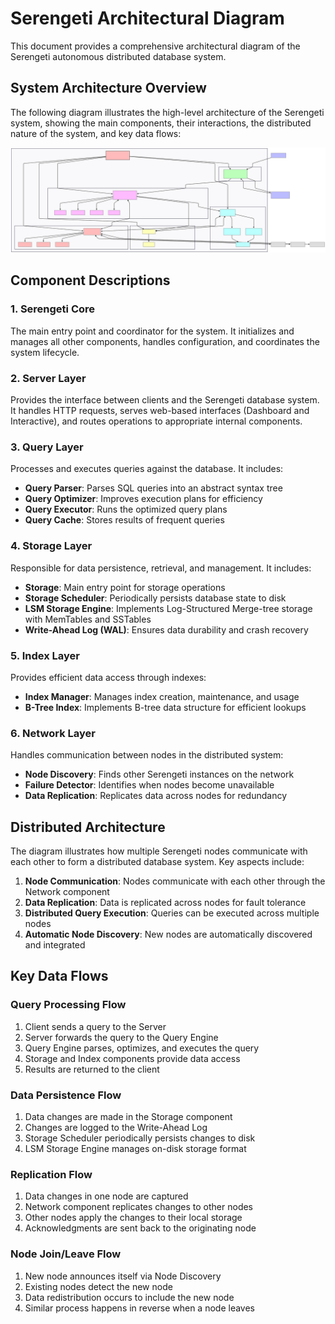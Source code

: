 # Serengeti Architectural Diagram

This document provides a comprehensive architectural diagram of the Serengeti autonomous distributed database system.

## System Architecture Overview

The following diagram illustrates the high-level architecture of the Serengeti system, showing the main components, their interactions, the distributed nature of the system, and key data flows:

![Serengeti Architecture](../../artwork/serengeti_architecture.svg)

## Component Descriptions

### 1. Serengeti Core
The main entry point and coordinator for the system. It initializes and manages all other components, handles configuration, and coordinates the system lifecycle.

### 2. Server Layer
Provides the interface between clients and the Serengeti database system. It handles HTTP requests, serves web-based interfaces (Dashboard and Interactive), and routes operations to appropriate internal components.

### 3. Query Layer
Processes and executes queries against the database. It includes:
- **Query Parser**: Parses SQL queries into an abstract syntax tree
- **Query Optimizer**: Improves execution plans for efficiency
- **Query Executor**: Runs the optimized query plans
- **Query Cache**: Stores results of frequent queries

### 4. Storage Layer
Responsible for data persistence, retrieval, and management. It includes:
- **Storage**: Main entry point for storage operations
- **Storage Scheduler**: Periodically persists database state to disk
- **LSM Storage Engine**: Implements Log-Structured Merge-tree storage with MemTables and SSTables
- **Write-Ahead Log (WAL)**: Ensures data durability and crash recovery

### 5. Index Layer
Provides efficient data access through indexes:
- **Index Manager**: Manages index creation, maintenance, and usage
- **B-Tree Index**: Implements B-tree data structure for efficient lookups

### 6. Network Layer
Handles communication between nodes in the distributed system:
- **Node Discovery**: Finds other Serengeti instances on the network
- **Failure Detector**: Identifies when nodes become unavailable
- **Data Replication**: Replicates data across nodes for redundancy

## Distributed Architecture

The diagram illustrates how multiple Serengeti nodes communicate with each other to form a distributed database system. Key aspects include:

1. **Node Communication**: Nodes communicate with each other through the Network component
2. **Data Replication**: Data is replicated across nodes for fault tolerance
3. **Distributed Query Execution**: Queries can be executed across multiple nodes
4. **Automatic Node Discovery**: New nodes are automatically discovered and integrated

## Key Data Flows

### Query Processing Flow
1. Client sends a query to the Server
2. Server forwards the query to the Query Engine
3. Query Engine parses, optimizes, and executes the query
4. Storage and Index components provide data access
5. Results are returned to the client

### Data Persistence Flow
1. Data changes are made in the Storage component
2. Changes are logged to the Write-Ahead Log
3. Storage Scheduler periodically persists changes to disk
4. LSM Storage Engine manages on-disk storage format

### Replication Flow
1. Data changes in one node are captured
2. Network component replicates changes to other nodes
3. Other nodes apply the changes to their local storage
4. Acknowledgments are sent back to the originating node

### Node Join/Leave Flow
1. New node announces itself via Node Discovery
2. Existing nodes detect the new node
3. Data redistribution occurs to include the new node
4. Similar process happens in reverse when a node leaves